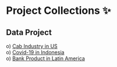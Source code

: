 # Project Collections ✨

## Data Project

o) [Cab Industry in US](https://github.com/Pra5etya/data_project_cab_industry_in_us.git)\
o) [Covid-19 in Indonesia](https://github.com/Pra5etya/data_project_covid-19_in_indonesia.git)\
o) [Bank Product in Latin America](https://github.com/Pra5etya/data_project_bank_product_in_latin_america.git)
